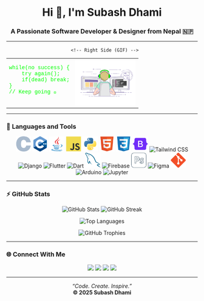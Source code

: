 <h1 align="center">Hi 👋, I'm Subash Dhami</h1>
<h3 align="center">A Passionate Software Developer & Designer from Nepal 🇳🇵</h3>

---
<div align="center">

  <table>
    <tr>
      <!-- Left Side (Code) -->
      <td align="left" style="vertical-align: middle;">
        <pre style="color:lime; font-family: 'Courier New', monospace; font-size:14px;">
while(no success) {
    try again();
    if(dead) break;
}
// Keep going 💪
        </pre>
      </td>

      <!-- Right Side (GIF) -->
  <td align="right" style="vertical-align: middle;">
        <img src="https://raw.githubusercontent.com/mikonoid/mikonoid/main/images/gifs/coder3.gif" 
             alt="Coder at work" width="160">
      </td>
    </tr>
  </table>

</div>


---

### 🚀 **Languages and Tools**

<p align="center">
  <img src="https://raw.githubusercontent.com/devicons/devicon/master/icons/c/c-original.svg" alt="C" width="40" height="40"/>
  <img src="https://raw.githubusercontent.com/devicons/devicon/master/icons/cplusplus/cplusplus-original.svg" alt="C++" width="40" height="40"/>
  <img src="https://raw.githubusercontent.com/devicons/devicon/master/icons/java/java-original.svg" alt="Java" width="40" height="40"/>
  <img src="https://raw.githubusercontent.com/devicons/devicon/master/icons/javascript/javascript-original.svg" alt="JavaScript" width="40" height="40"/>
  <img src="https://raw.githubusercontent.com/devicons/devicon/master/icons/python/python-original.svg" alt="Python" width="40" height="40"/>
  <img src="https://raw.githubusercontent.com/devicons/devicon/master/icons/html5/html5-original.svg" alt="HTML5" width="40" height="40"/>
  <img src="https://raw.githubusercontent.com/devicons/devicon/master/icons/css3/css3-original.svg" alt="CSS3" width="40" height="40"/>
  <img src="https://raw.githubusercontent.com/devicons/devicon/master/icons/bootstrap/bootstrap-plain.svg" alt="Bootstrap" width="40" height="40"/>
  <img src="https://www.vectorlogo.zone/logos/tailwindcss/tailwindcss-icon.svg" alt="Tailwind CSS" width="40" height="40"/>
  <img src="https://cdn.worldvectorlogo.com/logos/django.svg" alt="Django" width="40" height="40"/>
  <img src="https://www.vectorlogo.zone/logos/flutterio/flutterio-icon.svg" alt="Flutter" width="40" height="40"/>
  <img src="https://www.vectorlogo.zone/logos/dartlang/dartlang-icon.svg" alt="Dart" width="40" height="40"/>
  <img src="https://raw.githubusercontent.com/devicons/devicon/master/icons/mysql/mysql-original.svg" alt="MySQL" width="40" height="40"/>
  <img src="https://www.vectorlogo.zone/logos/firebase/firebase-icon.svg" alt="Firebase" width="40" height="40"/>
  <img src="https://raw.githubusercontent.com/devicons/devicon/master/icons/photoshop/photoshop-line.svg" alt="Photoshop" width="40" height="40"/>
  <img src="https://www.vectorlogo.zone/logos/figma/figma-icon.svg" alt="Figma" width="40" height="40"/>
  <img src="https://raw.githubusercontent.com/devicons/devicon/master/icons/git/git-original.svg" alt="Git" width="40" height="40"/>
  <img src="https://cdn.worldvectorlogo.com/logos/arduino-1.svg" alt="Arduino" width="40" height="40"/>
  <img src="https://upload.wikimedia.org/wikipedia/commons/3/38/Jupyter_logo.svg" alt="Jupyter" width="40" height="40"/>
</p>

---

### ⚡ **GitHub Stats**

<p align="center">
  <img src="https://github-readme-stats.vercel.app/api?username=gitsubash44&show_icons=true&theme=tokyonight" alt="GitHub Stats" height="165"/>
  <img src="https://github-readme-streak-stats.herokuapp.com/?user=gitsubash44&theme=tokyonight" alt="GitHub Streak" height="165"/>
</p>

<p align="center">
  <img src="https://github-readme-stats.vercel.app/api/top-langs/?username=gitsubash44&layout=compact&theme=tokyonight" alt="Top Languages" />
</p>

<p align="center">
  <img src="https://github-profile-trophy.vercel.app/?username=gitsubash44&theme=tokyonight&margin-w=10&margin-h=10" alt="GitHub Trophies" />
</p>

---

### 🌐 **Connect With Me**

<p align="center">
  <a href="https://x.com/SubashDhami206" target="_blank"><img src="https://img.shields.io/badge/X-%230f1419?style=for-the-badge&logo=x&logoColor=white"/></a>
  <a href="https://www.linkedin.com/in/subash-dhami-13417b250/" target="_blank"><img src="https://img.shields.io/badge/LinkedIn-%230a66c2?style=for-the-badge&logo=linkedin&logoColor=white"/></a>
  <a href="https://www.facebook.com/subash.dhami.522/" target="_blank"><img src="https://img.shields.io/badge/Facebook-%230866ff?style=for-the-badge&logo=facebook&logoColor=white"/></a>
  <a href="https://www.instagram.com/subash_.dhami/?hl=en" target="_blank"><img src="https://img.shields.io/badge/Instagram-%23E4405F?style=for-the-badge&logo=instagram&logoColor=white"/></a>
</p>

---

<p align="center">
  <i>“Code. Create. Inspire.”</i><br/>
  <b>© 2025 Subash Dhami</b>
</p>
